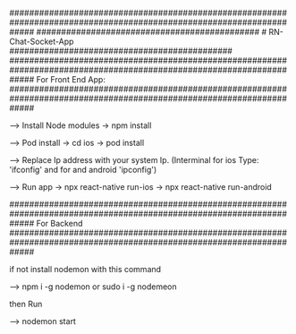 #####################################################################################################################
                                  #############################################
                                              # RN-Chat-Socket-App
                                  #############################################
#####################################################################################################################
                                               For Front End App:
#####################################################################################################################

--> Install Node modules -> npm install

--> Pod install -> cd ios -> pod install

--> Replace Ip address with your system Ip. (Interminal for ios Type: 'ifconfig' and for and android 'ipconfig')

--> Run app -> npx react-native run-ios -> npx react-native run-android

#####################################################################################################################
                                               For Backend 
#####################################################################################################################

if not install nodemon with this command

--> npm i -g nodemon   or sudo i -g nodemeon

then Run

--> nodemon start

